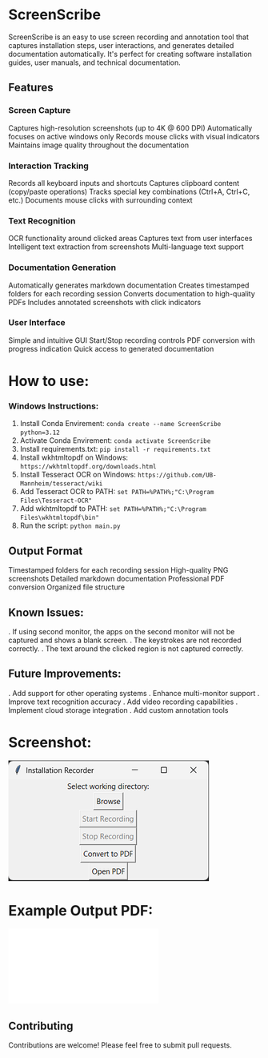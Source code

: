 # ScreenScribe
ScreenScribe is an easy to use screen recording and annotation tool that captures installation steps, user interactions, and generates detailed documentation automatically. It's perfect for creating software installation guides, user manuals, and technical documentation.
## Features
### Screen Capture
 Captures high-resolution screenshots (up to 4K @ 600 DPI)
 Automatically focuses on active windows only
 Records mouse clicks with visual indicators
 Maintains image quality throughout the documentation
### Interaction Tracking
 Records all keyboard inputs and shortcuts
 Captures clipboard content (copy/paste operations)
 Tracks special key combinations (Ctrl+A, Ctrl+C, etc.)
 Documents mouse clicks with surrounding context
### Text Recognition
 OCR functionality around clicked areas
 Captures text from user interfaces
 Intelligent text extraction from screenshots
 Multi-language text support
### Documentation Generation
 Automatically generates markdown documentation
 Creates timestamped folders for each recording session
 Converts documentation to high-quality PDFs
 Includes annotated screenshots with click indicators
### User Interface
 Simple and intuitive GUI
 Start/Stop recording controls
 PDF conversion with progress indication
 Quick access to generated documentation

# How to use:

### Windows Instructions:

1. Install Conda Envirement: `conda create --name ScreenScribe python=3.12`
2. Activate Conda Envirement: `conda activate ScreenScribe`
3. Install requirements.txt: `pip install -r requirements.txt`
4. Install wkhtmltopdf on Windows: `https://wkhtmltopdf.org/downloads.html`
5. Install Tesseract OCR on Windows: `https://github.com/UB-Mannheim/tesseract/wiki`
6. Add Tesseract OCR to PATH: `set PATH=%PATH%;"C:\Program Files\Tesseract-OCR"`    
7. Add wkhtmltopdf to PATH: `set PATH=%PATH%;"C:\Program Files\wkhtmltopdf\bin"`
8. Run the script: `python main.py`

## Output Format
 Timestamped folders for each recording session
 High-quality PNG screenshots
 Detailed markdown documentation
 Professional PDF conversion
 Organized file structure
## Known Issues:
. If using second monitor, the apps on the second monitor will not be captured and shows a blank screen.
. The keystrokes are not recorded correctly. 
. The text around the clicked region is not captured correctly. 
## Future Improvements:
. Add support for other operating systems
. Enhance multi-monitor support
. Improve text recognition accuracy
. Add video recording capabilities
. Implement cloud storage integration
. Add custom annotation tools



# Screenshot:
![Screenshot](screenshot.png)

# Example Output PDF:
![Instructions to Download from Microsoft Store](installation_steps.pdf)

## Contributing
Contributions are welcome! Please feel free to submit pull requests.


